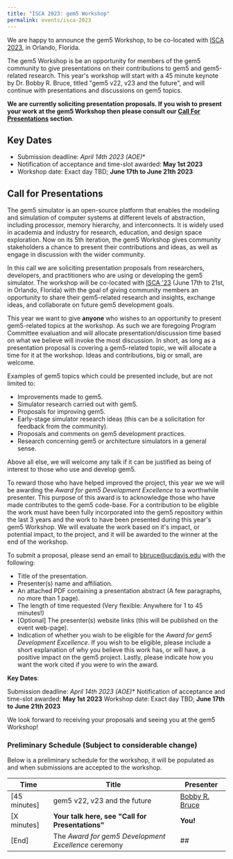 ```yaml
---
title: "ISCA 2023: gem5 Workshop"
permalink: events/isca-2023
---
```


We are happy to announce the gem5 Workshop, to be co-located with [ISCA 2023](https://iscaconf.org/isca2023/), in Orlando, Florida.

The gem5 Workshop is be an opportunity for members of the gem5 community to give presentations on their contributions to gem5 and gem5-related research.
This year's workshop will start with a 45 minute keynote by Dr. Bobby R. Bruce, titled "gem5 v22, v23 and the future", and will continue with presentations and discussions on gem5 topics.

**We are currently soliciting presentation proposals.
If you wish to present your work at the gem5 Workshop then please consult our [Call For Presentations](#call-for-presentations) section**.

## Key Dates

* Submission deadline:  *April 14th 2023 (AOE)**
* Notification of acceptance and time-slot awarded: **May 1st 2023**
* Workshop date: Exact day TBD; **June 17th to June 21th 2023**

## Call for Presentations

The gem5 simulator is an open-source platform that enables the modeling and simulation of computer systems at different levels of abstraction, including processor, memory hierarchy, and interconnects.
It is widely used in academia and industry for research, education, and design space exploration.
Now on its 5th iteration, the gem5 Workshop gives community stakeholders a chance to present their contributions and ideas, as well as engage in discussion with the wider community.

In this call we are soliciting presentation proposals from researchers, developers, and practitioners who are using or developing the gem5 simulator.
The workshop will be co-located with [ISCA '23](https://iscaconf.org/isca2023/) (June 17th to 21st, in Orlando, Florida) with the goal of giving community members an opportunity to share their gem5-related research and insights, exchange ideas, and collaborate on future gem5 development goals.

This year we want to give **anyone** who wishes to an opportunity to present gem5-related topics at the workshop.
As such we are foregoing Program Committee evaluation and will allocate presentation/discussion time based on what we believe will invoke the most discussion.
In short, as long as a presentation proposal is covering a gem5-related topic, we will allocate a time for it at the workshop.
Ideas and contributions, big or small, are welcome.

Examples of gem5 topics which could be presented include, but are not limited to:

* Improvements made to gem5.
* Simulator research carried out with gem5.
* Proposals for improving gem5.
* Early-stage simulator research ideas (this can be a solicitation for feedback from the community).
* Proposals and comments on gem5 development practices.
* Research concerning gem5 or architecture simulators in a general sense.

Above all else, we will welcome any talk if it can be justified as being of interest to those who use and develop gem5.

To reward those who have helped improved the project, this year we we will be awarding the _Award for gem5 Development Excellence_ to a worthwhile presenter.
This purpose of this award is to acknowledge those who have made contributes to the gem5 code-base.
For a contribution to be eligible the work must have been fully incorporated into the gem5 repository within the last 3 years and the work to have been presented during this year's gem5 Workshop.
We will evaluate the work based on it's impact, or potential impact, to the project, and it will be awarded to the winner at the end of the workshop.

To submit a proposal, please send an email to bbruce@ucdavis.edu with the following:

* Title of the presentation.
* Presenter(s) name and affiliation.
* An attached PDF containing a presentation abstract (A few paragraphs, no more than 1 page).
* The length of time requested (Very flexible: Anywhere for 1 to 45 minutes!)
* [Optional] The presenter(s) website links (this will be published on the event web-page).
* Indication of whether  you wish to be eligible for the _Award for gem5 Development Excellence_.
If you wish to be eligible, please include a short explanation of why you believe this work has, or will have, a positive impact on the gem5 project.
Lastly, please indicate how you want the work cited if you were to win the award.

**Key Dates**:

Submission deadline:  *April 14th 2023 (AOE)**
Notification of acceptance and time-slot awarded: **May 1st 2023**
Workshop date: Exact day TBD; **June 17th to June 21th 2023**

We look forward to receiving your proposals and seeing you at the gem5 Workshop!

### Preliminary Schedule (Subject to considerable change)

Below is a preliminary schedule for the workshop, it will be populated as and when submissions are accepted to the workshop.

| Time |  Title  | Presenter |
|---|---|---|
| [45 minutes] | gem5 v22, v23 and the future | [Bobby R. Bruce](https://www.bobbybruce.net) |
| [X minutes]  | **Your talk here, see "Call for Presentations"** | **You!** |
| [End]        | The _Award for gem5 Development Excellence_ ceremony | ## |


